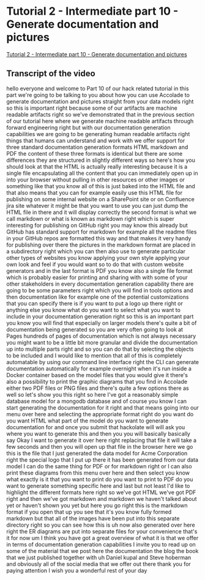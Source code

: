 
# Tutorial 2 - Intermediate part 10 - Generate documentation and pictures

[Tutorial 2 - Intermediate part 10 - Generate documentation and pictures
](https://community.hackolade.com/slides/slide/part-10-generate-documentation-and-pictures-17?fullscreen=1)

## Transcript of the video

hello everyone and welcome to Part 10 of our hack related tutorial in this part we're going to be talking to you about how you can use Accolade to generate documentation and pictures straight from your data models right so this is important right because some of our artifacts are machine readable artifacts right so we've demonstrated that in the previous section of our tutorial here where we generate machine readable artifacts through forward engineering right but with our documentation generation capabilities we are going to be generating human readable artifacts right things that humans can understand and work with we offer support for three standard documentation generation formats HTML markdown and PDF the content of these three formats is identical but there are some differences they are structured in slightly different ways so here's how you should look at that the HTML is actually really interesting because it is a single file encapsulating all the content that you can immediately open up in into your browser without pulling in other resources or other images or something like that you know all of this is just baked into the HTML file and that also means that you can for example easily use this HTML file for publishing on some internal website on a SharePoint site or on Confluence jira site whatever it might be that you want to use you can just dump the HTML file in there and it will display correctly the second format is what we call markdown or what is known as markdown right which is super interesting for publishing on GitHub right you may know this already but GitHub has standard support for markdown for example all the readme files in your GitHub repos are formatted this way and that makes it very handy for publishing over there the pictures in the markdown format are placed in a subdirectory right which you can then also use to generate particular other types of websites you know applying your own style applying your own look and feel if you would want so to do that with custom website generators and in the last format is PDF you know also a single file format which is probably easier for printing and sharing with with some of your other stakeholders in every documentation generation capability there are going to be some parameters right which you will find in tools options and then documentation like for example one of the potential customizations that you can specify there is if you want to put a logo up there right or anything else you know what do you want to select what you want to include in your documentation generation right so this is an important part you know you will find that especially on larger models there's quite a bit of documentation being generated so you are very often going to look at Pages hundreds of pages of documentation which is not always necessary you might want to be a little bit more granular and divide the documentation up into multiple parts right and so you can do that by selecting the objects to be included and I would like to mention that all of this is completely automatable by using our command line interface right the CLI can generate documentation automatically for example overnight when it's run inside a Docker container based on the model files that you would give it there's also a possibility to print the graphic diagrams that you find in Accolade either two PDF files or PNG files and there's quite a few options there as well so let's show you this right so here I've got a reasonably simple database model for a mongodb database and of course you know I can start generating the documentation for it right and that means going into our menu over here and selecting the appropriate format right do you want do you want HTML what part of the model do you want to generate documentation for and once you submit that hackolate will will ask you where you want to generate this and then you you will basically basically say Okay I want to generate it over here right replacing that file it will take a few seconds and then you will open up that file in the browser here we go this is the file that I just generated the data model for Acme Corporation right the special logo that I put up there it has been generated from our data model I can do the same thing for PDF or for markdown right or I can also print these diagrams from this menu over here and then select you know what exactly is it that you want to print do you want to print to PDF do you want to generate something specific here and last but not least I'd like to highlight the different formats here right so we've got HTML we've got PDF right and then we've got markdown and markdown we haven't talked about yet or haven't shown you yet but here you go right this is the markdown format if you open that up you see that it's you know fully formed markdown but that all of the images have been put into this separate directory right so you can see how this is uh now also generated over here right the ER diagrams are put into separate files for your convenience that's it for now um I think you have got a great overview of what it is that we offer in terms of documentation generation capabilities I invite you to read up on some of the material that we post here the documentation the blog the book that we just published together with uh Daniel kupal and Steve hoberman and obviously all of the social media that we offer out there thank you for paying attention I wish you a wonderful rest of your day